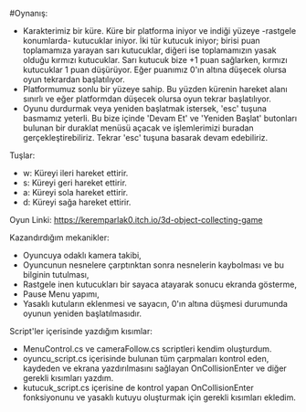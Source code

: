 #Oynanış:

- Karakterimiz bir küre. Küre bir platforma iniyor ve indiği yüzeye -rastgele konumlarda- kutucuklar iniyor. İki tür kutucuk iniyor; birisi puan toplamamıza yarayan sarı kutucuklar,
 diğeri ise toplamamızın yasak olduğu kırmızı kutucuklar. Sarı kutucuk bize +1 puan sağlarken, kırmızı kutucuklar 1 puan düşürüyor. Eğer puanımız 0'ın altına düşecek olursa oyun tekrardan
başlatılıyor.
- Platformumuz sonlu bir yüzeye sahip. Bu yüzden kürenin hareket alanı sınırlı ve eğer platformdan düşecek olursa oyun tekrar başlatılıyor.
- Oyunu durdurmak veya yeniden başlatmak istersek, 'esc' tuşuna basmamız yeterli. Bu bize içinde 'Devam Et' ve 'Yeniden Başlat' butonları bulunan bir duraklat menüsü açacak ve işlemlerimizi buradan gerçekleştirebiliriz.
Tekrar 'esc' tuşuna basarak devam edebiliriz.

Tuşlar:

 - w: Küreyi ileri hareket ettirir.
 - s: Küreyi geri hareket ettirir.
 - a: Küreyi sola hareket ettirir.
 - d: Küreyi sağa hareket ettirir.

Oyun Linki: https://keremparlak0.itch.io/3d-object-collecting-game

Kazandırdığım mekanikler:

- Oyuncuya odaklı kamera takibi,
- Oyuncunun nesnelere çarptınktan sonra nesnelerin kaybolması ve bu bilginin tutulması,
- Rastgele inen kutucukları bir sayaca atayarak sonucu ekranda gösterme,
- Pause Menu yapımı,
- Yasaklı kutuların eklenmesi ve sayacın, 0'ın altına düşmesi durumunda oyunun yeniden başlatılmasıdır.

Script'ler içerisinde yazdığım kısımlar:

- MenuControl.cs ve cameraFollow.cs scriptleri kendim oluşturdum.
- oyuncu_script.cs içerisinde bulunan tüm çarpmaları kontrol eden, kaydeden ve ekrana yazdırılmasını sağlayan OnCollisionEnter ve diğer gerekli kısımları yazdım.
- kutucuk_script.cs içerisine de kontrol yapan OnCollisionEnter fonksiyonunu ve yasaklı kutuyu oluşturmak için gerekli kısımları ekledim.
